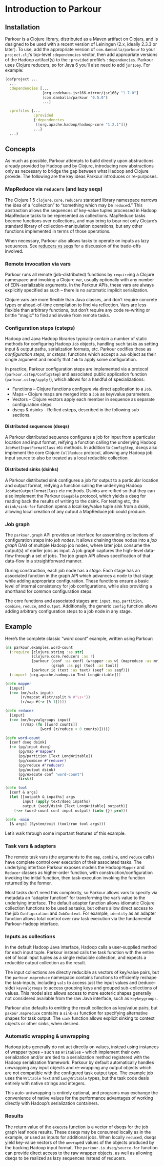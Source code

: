 # Introduction to Parkour

## Installation

Parkour is a Clojure library, distributed as a Maven artifact on Clojars, and is
designed to be used with a recent version of Leiningen (2.x, ideally 2.3.3 or
later).  To use, add the appropriate version of `com.damballa/parkour` to your
`project.clj`’s top-level `:dependencies` vector, then add appropriate versions
of the Hadoop artifact(s) to the `:provided` profile’s `:dependencies`.  Parkour
uses Clojure reducers, so for Java 6 you’ll also need to add `jsr166y`.  For
example:

```clj
(defproject ...
  ...
  :dependencies [...
                 [org.codehaus.jsr166-mirror/jsr166y "1.7.0"]
                 [com.damballa/parkour "0.5.0"]
                 ...]

  :profiles {...
             :provided
             {:dependencies
              [[org.apache.hadoop/hadoop-core "1.2.1"]]}
             ...}
  ...)
```

## Concepts

As much as possible, Parkour attempts to build directly upon abstractions
already provided by Hadoop and by Clojure, introducing new abstractions only as
necessary to bridge the gap between what Hadoop and Clojure provide.  The
following are the key ideas Parkour introduces or re-purposes.

### MapReduce via `reducers` (and lazy seqs)

The Clojure 1.5 `clojure.core.reducers` standard library namespace narrows the
idea of a “collection” to “something which may be `reduce`d.”  This abstraction
allows the sequences of key-value tuples processed in Hadoop MapReduce tasks to
be represented as collections.  MapReduce tasks become functions over
collections, and may bring to bear not only Clojure’s standard library of
collection-manipulation operations, but any other functions implemented in terms
of those operations.

When necessary, Parkour also allows tasks to operate on inputs as lazy
sequences.  See [reducers vs seqs][reducers-vs-seqs] for a discussion of the
trade-offs involved.

[reducers-vs-seqs]: https://github.com/damballa/parkour/blob/master/doc/reducers-vs-seqs.md

### Remote invocation via vars

Parkour runs all remote (job-distributed) functions by `require`ing a Clojure
namespace and invoking a Clojure var, usually optionally with any number of
EDN-serializable arguments.  In the Parkour APIs, these vars are always
explicitly specified as such – there is no automatic implicit serialization.

Clojure vars are more flexible than Java classes, and don’t require concrete
types or ahead-of-time compilation to find via reflection.  Vars are less
flexible than arbitrary functions, but don’t require any code re-writing or
brittle “magic” to find and invoke from remote tasks.

### Configuration steps (csteps)

Hadoop and Java Hadoop libraries typically contain a number of static methods
for configuring Hadoop `Job` objects, handling such tasks as setting input &
output paths, serialization formats, etc.  Parkour codifies these as
_configuration steps_, or _csteps_: functions which accept a `Job` object as
their single argument and modify that `Job` to apply some configuration.

In practice, Parkour configuration steps are implemented via a protocol
(`parkour.cstep/ConfigStep`) and associated public application function
(`parkour.cstep/apply!`), which allows for a handful of specializations:

- Functions – Clojure functions configure via direct application to a `Job`.
- Maps – Clojure maps are merged into a `Job` as key/value parameters.
- Vectors – Clojure vectors apply each member in sequence as separate
  configuration steps.
- dseqs & dsinks – Reified csteps, described in the following sub-sections.

#### Distributed sequences (dseqs)

A Parkour distributed sequence configures a job for input from a particular
location and input format, reifying a function calling the underlying Hadoop
`Job#setInputFormatClass` etc methods.  In addition to `ConfigStep`, dseqs also
implement the core Clojure `CollReduce` protocol, allowing any Hadoop job input
source to also be treated as a local reducible collection.

#### Distributed sinks (dsinks)

A Parkour distributed sink configures a job for output to a particular location
and output format, reifying a function calling the underlying Hadoop
`Job#setOutputFormatClass` etc methods.  Dsinks are reified so that they can
also implement the Parkour `DSeqable` protocol, which yields a dseq for reading
back the results of writing to the dsink.  For testing etc, the `dsink/sink-for`
function opens a local key/value tuple sink from a dsink, allowing local
creation of any output a MapReduce job could produce.

### Job graph

The `parkour.graph` API provides an interface for assembling collections of
configuration steps into _job nodes_.  It allows chaining those nodes into a
_job graph_ DAG of multiple Hadoop job nodes, where later jobs consume the
output(s) of earlier jobs as input.  A job graph captures the high-level
data-flow through a set of jobs.  The job graph API allows specification of that
data-flow in a straightforward manner.

During construction, each job node has a _stage_.  Each stage has an associated
function in the graph API which advances a node to that stage while adding
appropriate configuration.  These functions ensure a basic level of internal
consistency for job configurations, while also providing a shorthand for common
configuration steps.

The core functions and associated stages are: `input`, `map`, `partition`,
`combine`, `reduce`, and `output`.  Additionally, the generic `config` function
allows adding arbitrary configuration steps to a job node in any stage.

## Example

Here’s the complete classic “word count” example, written using Parkour:

```clj
(ns parkour.examples.word-count
  (:require [clojure.string :as str]
            [clojure.core.reducers :as r]
            [parkour (conf :as conf) (wrapper :as w) (mapreduce :as mr)
                     (graph :as pg) (tool :as tool)]
            [parkour.io (text :as text) (seqf :as seqf)])
  (:import [org.apache.hadoop.io Text LongWritable]))

(defn mapper
  [input]
  (->> (mr/vals input)
       (r/mapcat #(str/split % #"\s+"))
       (r/map #(-> [% 1]))))

(defn reducer
  [input]
  (->> (mr/keyvalgroups input)
       (r/map (fn [[word counts]]
                [word (r/reduce + 0 counts)]))))

(defn word-count
  [conf dseq dsink]
  (-> (pg/input dseq)
      (pg/map #'mapper)
      (pg/partition [Text LongWritable])
      (pg/combine #'reducer)
      (pg/reduce #'reducer)
      (pg/output dsink)
      (pg/execute conf "word-count")
      first))

(defn tool
  [conf & args]
  (let [[outpath & inpaths] args
        input (apply text/dseq inpaths)
        output (seqf/dsink [Text LongWritable] outpath)]
    (->> (word-count conf input output) (into {}) prn)))

(defn -main
  [& args] (System/exit (tool/run tool args)))
```

Let’s walk through some important features of this example.

### Task vars & adapters

The remote task vars (the arguments to the `map`, `combine`, and `reduce` calls)
have complete control over execution of their associated tasks.  The underlying
interface Parkour exposes models the Hadoop `Mapper` and `Reducer` classes as
higher-order function, with construction/configuration invoking the initial
function, then task-execution invoking the function returned by the former.

Most tasks don’t need this complexity, so Parkour allows vars to specify via
metadata an “adapter function” for transforming the var’s value to the
underlying interface.  The default adapter function allows idiomatic Clojure
collection functions to be used as tasks, but others allow direct access to the
job `Configuration` and `JobContext`.  For example, `identity` as an adapter
function allows total control over raw task execution via the fundamental
Parkour-Hadoop interface.

### Inputs as collections

In the default Hadoop Java interface, Hadoop calls a user-supplied method for
each input tuple.  Parkour instead calls the task function with the entire set
of local input tuples as a single reducible collection, and expects a reducible
output collection as the result.

The input collections are directly reducible as vectors of key/value pairs, but
the `parkour.mapreduce` namespace contains functions to efficiently reshape the
task-inputs, including `vals` to access just the input values and (reduce-side)
`keyvalgroups` to access grouping keys and grouped sub-collections of values.
This model also allows access to more esoteric shapes generally not considered
available from the raw Java interface, such as `keykeygroups`.

Parkour also defaults to emitting the result collection as key/value pairs, but
`pakour.mapreduce` contains a `sink-as` function for specifying alternative
shapes for task output.  The `sink` function allows explicit sinking to context
objects or other sinks, when desired.

### Automatic wrapping & unwrapping

Hadoop jobs generally do not act directly on values, instead using instances of
wrapper types – such as `Writable`s – which implement their own serialization
and/or are tied to a serialization method registered with the Hadoop
serialization framework.  Parkour by default automatically handles unwrapping
any input objects and re-wrapping any output objects which are not compatible
with the configured task output type.  The example job uses the `Writable`
`Text` and `LongWritable` types, but the task code deals entirely with native
strings and integers.

This auto-un/wrapping is entirely optional, and programs may exchange the
convenience of native values for the performance advantages of working directly
with Hadoop’s serialization containers.

### Results

The return value of the `execute` function is a vector of dseqs for the job
graph leaf node results.  These dseqs may be consumed locally as in the example,
or used as inputs for additional jobs.  When locally `reduce`d, dseqs yield
key-value vectors of the `unwrap`ed values of the objects produced by the
backing Hadoop input format.  The `parkour.io.dseq/source-for` function can
provide direct access to the raw wrapper objects, as well as allowing dseqs to
be realized as lazy sequences instead of reducers.
